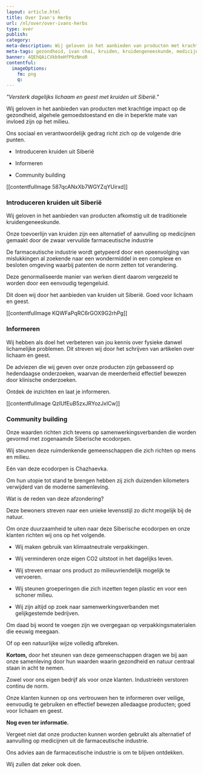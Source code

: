 ```yaml
---
layout: article.html
title: Over Ivan's Herbs
url: /nl/over/over-ivans-herbs
type: over
publish:
category:
meta-description: Wij geloven in het aanbieden van producten met krachtige impact de gezondheid, algehele gemoedstoestand en die in beperkte mate van invloed zijn op het milieu. Benieuwd waar wij voor staan?
meta-tags: gezondheid, ivan chai, kruiden, kruidengeneeskunde, medicijn, voordelen, lichaam, geest, siberië, introduceren, kruiden, informeren, community building, siberische kruidenthee, milieu, eco7-standaard 
banner: 4QEhQAiCVkb9eHfP9zNnoR
contentful:
  imageOptions:
    fm: png
    q:
---
```


_"Versterk dagelijks lichaam en geest met kruiden uit Siberië."_

Wij geloven in het aanbieden van producten met krachtige impact op de gezondheid, algehele gemoedstoestand en die in beperkte mate van invloed zijn op het milieu. 

Ons sociaal en verantwoordelijk gedrag richt zich op de volgende drie punten. 

* Introduceren kruiden uit Siberië

* Informeren

* Community building

[[contentfulImage 587qcANxXb7WGYZqYUirxd]]

### Introduceren kruiden uit Siberië

Wij geloven in het aanbieden van producten afkomstig uit de traditionele kruidengeneeskunde.

Onze toevoerlijn van kruiden zijn een alternatief of aanvulling op medicijnen gemaakt door de zwaar vervuilde farmaceutische industrie

De farmaceutische industrie wordt getypeerd door een opeenvolging van mislukkingen al zoekende naar een wondermiddel in een complexe en besloten omgeving waarbij patenten de norm zetten tot verandering.

Deze genormaliseerde manier van werken dient daarom vergezeld te worden door een eenvoudig tegengeluid. 

Dit doen wij door het aanbieden van kruiden uit Siberië. Goed voor lichaam en geest. 

[[contentfulImage KQWFaPqRC6rGOX9G2rhPg]]

### Informeren

Wij hebben als doel het verbeteren van jou kennis over fysieke danwel lichamelijke problemen. Dit streven wij door het schrijven van artikelen over lichaam en geest. 

De adviezen die wij geven over onze producten zijn gebasseerd op hedendaagse onderzoeken, waarvan de meerderheid effectief bewezen door klinische onderzoeken. 

Ontdek de inzichten en laat je informeren.


[[contentfulImage QzIUfEuB5zxJRYozJxlCw]]

### Community building

Onze waarden richten zich tevens op samenwerkingsverbanden die worden gevormd met zogenaamde Siberische ecodorpen. 

Wij steunen deze ruimdenkende gemeenschappen die zich richten op mens en milieu.

Eén van deze ecodorpen is Chazhaevka.

Om hun utopie tot stand te brengen hebben zij zich duizenden kilometers verwijderd van de moderne samenleving.

Wat is de reden van deze afzondering?

Deze bewoners streven naar een unieke levensstijl zo dicht mogelijk bij de natuur.

Om onze duurzaamheid te uiten naar deze Siberische ecodorpen en onze klanten richten wij ons op het volgende.

* Wij maken gebruik van klimaatneutrale verpakkingen.

* Wij verminderen onze eigen CO2 uitstoot in het dagelijks leven. 

* Wij streven ernaar ons product zo milieuvriendelijk mogelijk te vervoeren.

* Wij steunen groeperingen die zich inzetten tegen plastic en voor een schoner milieu.

* Wij zijn altijd op zoek naar samenwerkingsverbanden met gelijkgestemde bedrijven.

Om daad bij woord te voegen zijn we overgegaan op verpakkingsmaterialen die eeuwig meegaan.

Of op een natuurlijke wijze volledig afbreken.

**Kortom,**
door het steunen van deze gemeenschappen dragen we bij aan onze samenleving door hun waarden waarin gezondheid en natuur centraal staan in acht te nemen. 

Zowel voor ons eigen bedrijf als voor onze klanten. Industrieën verstoren continu de norm. 

Onze klanten kunnen op ons vertrouwen hen te informeren over veilige, eenvoudig te gebruiken en effectief bewezen alledaagse producten; goed voor lichaam en geest.

**Nog even ter informatie.**

Vergeet niet dat onze producten kunnen worden gebruikt als alternatief of aanvulling op medicijnen uit de farmaceutische industrie. 

Ons advies aan de farmaceutische industrie is om te blijven ontdekken. 

Wij zullen dat zeker ook doen.
